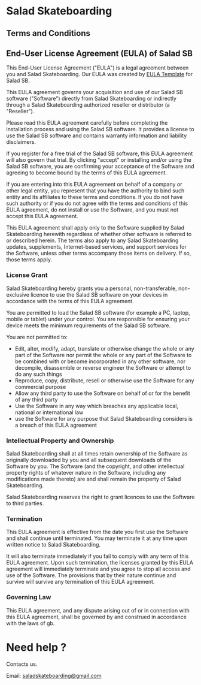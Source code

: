# Salad Skateboarding

## Terms and Conditions

<h2>End-User License Agreement (EULA) of <span class="app_name">Salad SB</span></h2>

<p>This End-User License Agreement ("EULA") is a legal agreement between you and <span class="company_name">Salad Skateboarding</span>. Our EULA was created by <a href="https://www.eulatemplate.com">EULA Template</a> for <span class="app_name">Salad SB</span>.</p></p>

<p>This EULA agreement governs your acquisition and use of our <span class="app_name">Salad SB</span> software ("Software") directly from <span class="company_name">Salad Skateboarding</span> or indirectly through a <span class="company_name">Salad Skateboarding</span> authorized reseller or distributor (a "Reseller"). </p>

<p>Please read this EULA agreement carefully before completing the installation process and using the <span class="app_name">Salad SB</span> software. It provides a license to use the <span class="app_name">Salad SB</span> software and contains warranty information and liability disclaimers.</p>

<p>If you register for a free trial of the <span class="app_name">Salad SB</span> software, this EULA agreement will also govern that trial. By clicking "accept" or installing and/or using the <span class="app_name">Salad SB</span> software, you are confirming your acceptance of the Software and agreeing to become bound by the terms of this EULA agreement.</p>

<p>If you are entering into this EULA agreement on behalf of a company or other legal entity, you represent that you have the authority to bind such entity and its affiliates to these terms and conditions. If you do not have such authority or if you do not agree with the terms and conditions of this EULA agreement, do not install or use the Software, and you must not accept this EULA agreement.</p>

<p>This EULA agreement shall apply only to the Software supplied by <span class="company_name">Salad Skateboarding</span> herewith regardless of whether other software is referred to or described herein. The terms also apply to any <span class="company_name">Salad Skateboarding</span> updates, supplements, Internet-based services, and support services for the Software, unless other terms accompany those items on delivery. If so, those terms apply.</p>

<h3>License Grant</h3>

<p><span class="company_name">Salad Skateboarding</span> hereby grants you a personal, non-transferable, non-exclusive licence to use the <span class="app_name">Salad SB</span> software on your devices in accordance with the terms of this EULA agreement.</p>

<p>You are permitted to load the <span class="app_name">Salad SB</span> software (for example a PC, laptop, mobile or tablet) under your control. You are responsible for ensuring your device meets the minimum requirements of the <span class="app_name">Salad SB</span> software.</p>

<p>You are not permitted to:</p>

<ul>
<li>Edit, alter, modify, adapt, translate or otherwise change the whole or any part of the Software nor permit the whole or any part of the Software to be combined with or become incorporated in any other software, nor decompile, disassemble or reverse engineer the Software or attempt to do any such things</li>
<li>Reproduce, copy, distribute, resell or otherwise use the Software for any commercial purpose</li>
<li>Allow any third party to use the Software on behalf of or for the benefit of any third party</li>
<li>Use the Software in any way which breaches any applicable local, national or international law</li>
<li>use the Software for any purpose that <span class="company_name">Salad Skateboarding</span> considers is a breach of this EULA agreement</li>
</ul>

<h3>Intellectual Property and Ownership</h3>

<p><span class="company_name">Salad Skateboarding</span> shall at all times retain ownership of the Software as originally downloaded by you and all subsequent downloads of the Software by you. The Software (and the copyright, and other intellectual property rights of whatever nature in the Software, including any modifications made thereto) are and shall remain the property of <span class="company_name">Salad Skateboarding</span>.</p>

<p><span class="company_name">Salad Skateboarding</span> reserves the right to grant licences to use the Software to third parties.</p>

<h3>Termination</h3>

<p>This EULA agreement is effective from the date you first use the Software and shall continue until terminated. You may terminate it at any time upon written notice to <span class="company_name">Salad Skateboarding</span>.</p>

<p>It will also terminate immediately if you fail to comply with any term of this EULA agreement. Upon such termination, the licenses granted by this EULA agreement will immediately terminate and you agree to stop all access and use of the Software. The provisions that by their nature continue and survive will survive any termination of this EULA agreement.</p>

<h3>Governing Law</h3>

<p>This EULA agreement, and any dispute arising out of or in connection with this EULA agreement, shall be governed by and construed in accordance with the laws of <span class="country">gb</span>.</p>

# Need help ?

Contacts us. 

Email: saladskateboarding@gmail.com

